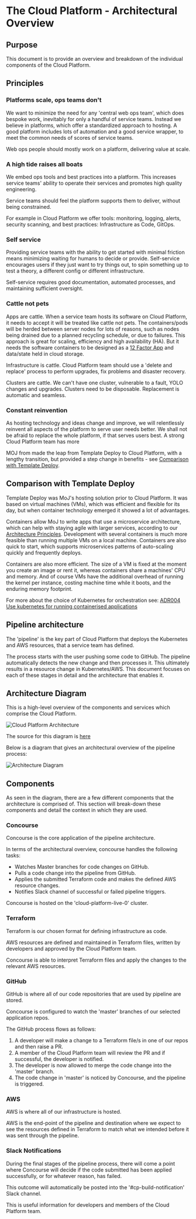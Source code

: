 # The Cloud Platform - Architectural Overview

## Purpose

This document is to provide an overview and breakdown of the individual components of the Cloud Platform.

## Principles

### Platforms scale, ops teams don't

We want to minimize the need for any 'central web ops team', which does bespoke work, inevitably for only a handful of service teams. Instead we believe in platforms, which offer a standardized approach to hosting. A good platform includes lots of automation and a good service wrapper, to meet the common needs of scores of service teams.

Web ops people should mostly work on a platform, delivering value at scale.

### A high tide raises all boats

We embed ops tools and best practices into a platform. This increases service teams' ability to operate their services and promotes high quality engineering.

Service teams should feel the platform supports them to deliver, without being constrained.

For example in Cloud Platform we offer tools: monitoring, logging, alerts, security scanning, and best practices: Infrastructure as Code, GitOps.

### Self service

Providing service teams with the ability to get started with minimal friction means minimizing waiting for humans to decide or provide. Self-service encourages users if they just want to try things out, to spin something up to test a theory, a different config or different infrastructure.

Self-service requires good documentation, automated processes, and maintaining sufficient oversight.

### Cattle not pets

Apps are cattle. When a service team hosts its software on Cloud Platform, it needs to accept it will be treated like cattle not pets. The containers/pods will be herded between server nodes for lots of reasons, such as nodes being drained due to a planned recycling schedule, or due to failures. This approach is great for scaling, efficiency and high availability (HA). But it needs the software containers to be designed as a [12 Factor App](https://12factor.net/) and data/state held in cloud storage.

Infrastructure is cattle. Cloud Platform team should use a 'delete and replace' process to perform upgrades, fix problems and disaster recovery.

Clusters are cattle. We can't have one cluster, vulnerable to a fault, YOLO changes and upgrades. Clusters need to be disposable. Replacement is automatic and seamless.

### Constant reinvention

As hosting technology and ideas change and improve, we will relentlessly reinvent all aspects of the platform to serve user needs better. We shall not be afraid to replace the whole platform, if that serves users best. A strong Cloud Platform team has more

MOJ from made the leap from Template Deploy to Cloud Platform, with a lengthy transition, but provided a step change in benefits - see [Comparison with Template Deploy](#comparison-with-template-deploy).

## Comparison with Template Deploy

Template Deploy was MoJ's hosting solution prior to Cloud Platform. It was based on virtual machines (VMs), which was efficient and flexible for its day, but when container technology emerged it showed a lot of advantages.

Containers allow MoJ to write apps that use a microservice architecture, which can help with staying agile with larger services, according to our [Architecture Principles](https://docs.google.com/document/d/1XBTuCw0y--4fZpHcTLWilSFx_qz3aewTiWYJGTZU4sA/edit#). Development with several containers is much more feasible than running multiple VMs on a local machine. Containers are also quick to start, which supports microservices patterns of auto-scaling quickly and frequently deploys.

Containers are also more efficient. The size of a VM is fixed at the moment you create an image or rent it, whereas containers share a machines' CPU and memory. And of course VMs have the additional overhead of running the kernel per instance, costing machine time while it boots, and the enduring memory footprint.

For more about the choice of Kubernetes for orchestration see: [ADR004 Use kubernetes for running containerised applications](/architecture-decision-record/004-use-kubernetes-for-container-management.md)

## Pipeline architecture

The 'pipeline' is the key part of Cloud Platform that deploys the Kubernetes and AWS resources, that a service team has defined.

The process starts with the user pushing some code to GitHub. The pipeline automatically detects the new change and then processes it. This ultimately results in a resource change in Kubernetes/AWS. This document focuses on each of these stages in detail and the architecture that enables it.

## Architecture Diagram

This is a high-level overview of the components and services which comprise the Cloud Platform.

![Cloud Platform Architecture](images/cloud-platform-architecture-diagram.png)

The source for this diagram is [here][Architecture Diagram]

Below is a diagram that gives an architectural overview of the pipeline process:

![Architecture Diagram](images/arch-dia-v1.png)

## Components

As seen in the diagram, there are a few different components that the architecture is comprised of.
This section will break-down these components and detail the context in which they are used.

### Concourse

Concourse is the core application of the pipeline architecture.

In terms of the architectural overview, concourse handles the following tasks:

* Watches Master branches for code changes on GitHub.
* Pulls a code change into the pipeline from GitHub.
* Applies the submitted Terraform code and makes the defined AWS resource changes.
* Notifies Slack channel of successful or failed pipeline triggers.

Concourse is hosted on the 'cloud-platform-live-0' cluster.

### Terraform

Terraform is our chosen format for defining infrastructure as code.

AWS resources are defined and maintained in Terraform files, written by developers and approved by the Cloud Platform team.

Concourse is able to interpret Terraform files and apply the changes to the relevant AWS resources.

### GitHub

GitHub is where all of our code repositories that are used by pipeline are stored.

Concourse is configured to watch the 'master' branches of our selected application repos.

The GitHub process flows as follows:

1. A developer will make a change to a Terraform file/s in one of our repos and then raise a PR.
2. A member of the Cloud Platform team will review the PR and if successful, the developer is notified.
3. The developer is now allowed to merge the code change into the 'master' branch.
4. The code change in 'master' is noticed by Concourse, and the pipeline is triggered.

### AWS

AWS is where all of our infrastructure is hosted.

AWS is the end-point of the pipeline and destination where we expect to see the resources defined in Terraform to match what we intended before it was sent through the pipeline.

### Slack Notifications

During the final stages of the pipeline process, there will come a point where Concourse will decide if the code submitted has been applied successfully, or for whatever reason, has failed.

This outcome will automatically be posted into the '#cp-build-notification' Slack channel.

This is useful information for developers and members of the Cloud Platform team.

[Architecture Diagram]: https://docs.google.com/drawings/d/1QQpTN8i2n3QZwIELTTbnxpTNy83eP0T50nVv_2aLx5g/edit?usp=sharing
